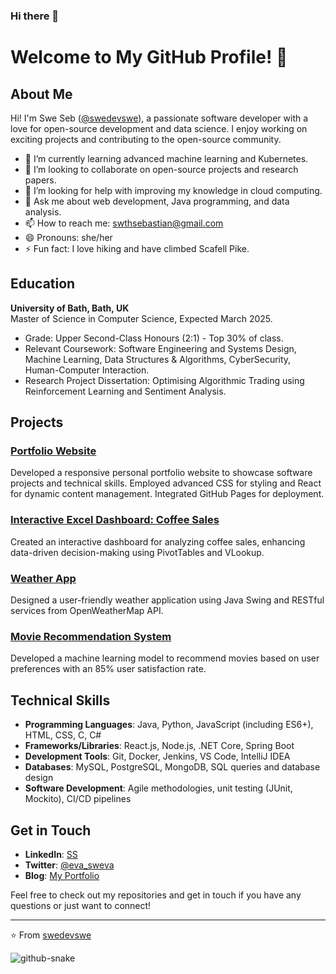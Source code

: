 ### Hi there 👋

# Welcome to My GitHub Profile! 👋

## About Me

Hi! I'm Swe Seb ([@swedevswe](https://github.com/swedevswe)), a passionate software developer with a love for open-source development and data science. I enjoy working on exciting projects and contributing to the open-source community. 

- 🌱 I’m currently learning advanced machine learning and Kubernetes.
- 👯 I’m looking to collaborate on open-source projects and research papers.
- 🤔 I’m looking for help with improving my knowledge in cloud computing.
- 💬 Ask me about web development, Java programming, and data analysis.
- 📫 How to reach me: [swthsebastian@gmail.com](mailto:swthsebastian@gmail.com)
- 😄 Pronouns: she/her
- ⚡ Fun fact: I love hiking and have climbed Scafell Pike.

## Education

**University of Bath, Bath, UK**  
Master of Science in Computer Science, Expected March 2025.
- Grade: Upper Second-Class Honours (2:1) - Top 30% of class.
- Relevant Coursework: Software Engineering and Systems Design, Machine Learning, Data Structures & Algorithms, CyberSecurity, Human-Computer Interaction.
- Research Project Dissertation: Optimising Algorithmic Trading using Reinforcement Learning and Sentiment Analysis.
  
## Projects

### [Portfolio Website](https://github.com/swedevswe/Swe-Portfolio-Swe)
Developed a responsive personal portfolio website to showcase software projects and technical skills. Employed advanced CSS for styling and React for dynamic content management. Integrated GitHub Pages for deployment.

### [Interactive Excel Dashboard: Coffee Sales](https://github.com/swedevswe/Interactive-Excel-Dashboard.git)
Created an interactive dashboard for analyzing coffee sales, enhancing data-driven decision-making using PivotTables and VLookup.

### [Weather App](https://github.com/swedevswe/WeatherApp.git)
Designed a user-friendly weather application using Java Swing and RESTful services from OpenWeatherMap API.

### [Movie Recommendation System](https://github.com/swedevswe/Movie-Recommendation.git)
Developed a machine learning model to recommend movies based on user preferences with an 85% user satisfaction rate.

## Technical Skills

- **Programming Languages**: Java, Python, JavaScript (including ES6+), HTML, CSS, C, C#
- **Frameworks/Libraries**: React.js, Node.js, .NET Core, Spring Boot
- **Development Tools**: Git, Docker, Jenkins, VS Code, IntelliJ IDEA
- **Databases**: MySQL, PostgreSQL, MongoDB, SQL queries and database design
- **Software Development**: Agile methodologies, unit testing (JUnit, Mockito), CI/CD pipelines

## Get in Touch

- **LinkedIn**: [SS](https://www.linkedin.com/in/swethasebastian/)
- **Twitter**: [@eva_sweva](https://twitter.com/eva_sweva)
- **Blog**: [My Portfolio](https://swedevswe.github.io/Swe-Portfolio-Swe/)

Feel free to check out my repositories and get in touch if you have any questions or just want to connect!

---

⭐️ From [swedevswe](https://github.com/swedevswe)

<picture>
  <source media="(prefers-color-scheme: dark)" srcset="https://<swedevswe>.github.io/<swedevswe>/github-snake-dark.svg" />
  <source media="(prefers-color-scheme: light)" srcset="https://<swedevswe>.github.io/<swedevswe>/github-snake.svg" />
  <img alt="github-snake" src="https://<swedevswe>.github.io/<swedevswe>/github-snake.svg" />
</picture>

